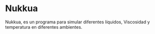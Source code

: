 # Nukkua
Nukkua, es un programa para simular diferentes líquidos, Viscosidad y temperatura en diferentes ambientes. 
